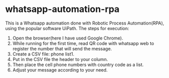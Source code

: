 # whatsapp-automation-rpa
This is a Whatsapp automation done with Robotic Process Automation(RPA), using the popular software UiPath.
The steps for execution:
1. Open the browser(here I have used Google Chrome).
2. While running for the first time, read QR code with whatsapp web to register the number that will send the message.
3. Create a CSV file: phone list1.
4. Put in the CSV file the header to your column.
5. Then place the cell phone numbers with country code as a list.
6. Adjust your message according to your need.

